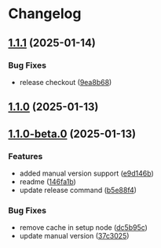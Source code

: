 # Changelog

## [1.1.1](https://github.com/codemask-labs/release-it/compare/v1.1.0...v1.1.1) (2025-01-14)

### Bug Fixes

* release checkout ([9ea8b68](https://github.com/codemask-labs/release-it/commit/9ea8b686bf537e05dd99ae72b3c9fa5ba7dc95bf))

## [1.1.0](https://github.com/codemask-labs/release-it-action/compare/v1.1.0-beta.0...v1.1.0) (2025-01-13)

## [1.1.0-beta.0](https://github.com/codemask-labs/release-it-action/compare/v1.0.1...v1.1.0-beta.0) (2025-01-13)

### Features

* added manual version support ([e9d146b](https://github.com/codemask-labs/release-it-action/commit/e9d146b5a053586e5b15fd50c4f26b7596e20e2a))
* readme ([146fa1b](https://github.com/codemask-labs/release-it-action/commit/146fa1bb7460b75c11073d13a25ee1e5b869443c))
* update release command ([b5e88f4](https://github.com/codemask-labs/release-it-action/commit/b5e88f4c61bd8b93e9033bb7b5d7af0a57e48335))

### Bug Fixes

* remove cache in setup node ([dc5b95c](https://github.com/codemask-labs/release-it-action/commit/dc5b95cd527573358a6237876150ca18bfb2d608))
* update manual version ([37c3025](https://github.com/codemask-labs/release-it-action/commit/37c30256233b9a8302a9ecc595dd967d1db6dd94))
